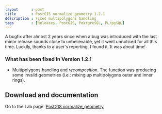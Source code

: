 ```yaml
---
layout      : post
title       : PostGIS normalize_geometry 1.2.1
description : Fixed multipolygons handling
tags        : [Releases, PostGIS, PostgreSQL, PL/pgSQL]
---
```



A bugfix after almost 2 years since when a bug was introduced with the last minor release sounds close to unbelievable, yet it went unnoticed for all this time.
Luckily, thanks to a user's reporting, I found it. It was about time!


### What has been fixed in Version 1.2.1
- Multipolygons handling and *recomposition*. The function was producing some invalid geometries (i.e.: mixing up multipolygons outer and inner rings).


## Download and documentation

Go to the Lab page: [PostGIS normalize_geometry](/labs/postgis-normalize-geometry/)
